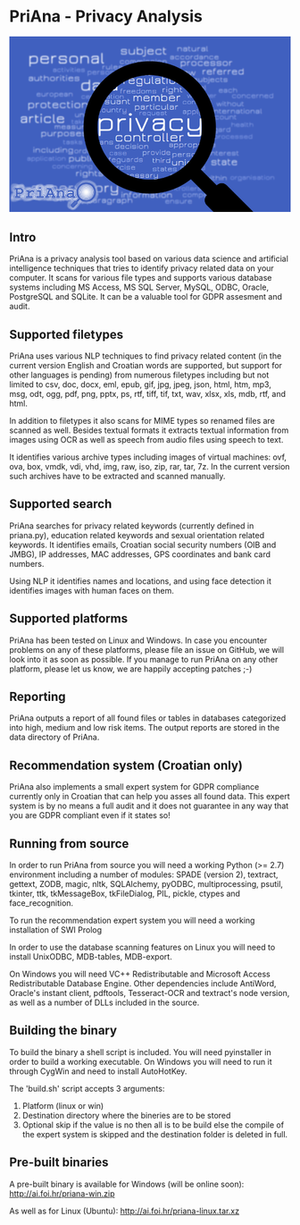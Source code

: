 PriAna - Privacy Analysis
=========================

![PriAna GDPR](https://raw.githubusercontent.com/AILab-FOI/PriAna/master/resources/banner.png)

Intro
-----
PriAna is a privacy analysis tool based on various data science and artificial
intelligence techniques that tries to identify privacy related data on your
computer. It scans for various file types and supports various database
systems including MS Access, MS SQL Server, MySQL, ODBC, Oracle, PostgreSQL
and SQLite. It can be a valuable tool for GDPR assesment and audit.

Supported filetypes
-------------------
PriAna uses various NLP techniques to find privacy related content (in the current
version English and Croatian words are supported, but support for other languages
is pending) from numerous filetypes including but not limited to csv, doc, docx,
eml, epub, gif, jpg, jpeg, json, html, htm, mp3, msg, odt, ogg, pdf, png, pptx,
ps, rtf, tiff, tif, txt, wav, xlsx, xls, mdb, rtf, and html.

In addition to filetypes it also scans for MIME types so renamed files are scanned
as well. Besides textual formats it extracts textual information from images using
OCR as well as speech from audio files using speech to text.

It identifies various archive types including images of virtual machines: ovf, ova,
box, vmdk, vdi, vhd, img, raw, iso, zip, rar, tar, 7z. In the current version such
archives have to be extracted and scanned manually.

Supported search
----------------
PriAna searches for privacy related keywords (currently defined in priana.py),
education related keywords and sexual orientation related keywords. It identifies
emails, Croatian social security numbers (OIB and JMBG), IP addresses, MAC addresses,
GPS coordinates and bank card numbers.

Using NLP it identifies names and locations, and using face detection it identifies
images with human faces on them.

Supported platforms
-------------------
PriAna has been tested on Linux and Windows. In case you encounter problems
on any of these platforms, please file an issue on GitHub, we will look into it
as soon as possible. If you manage to run PriAna on any other platform, please
let us know, we are happily accepting patches ;-)

Reporting
---------
PriAna outputs a report of all found files or tables in databases categorized into
high, medium and low risk items. The output reports are stored in the data directory
of PriAna.

Recommendation system (Croatian only)
-------------------------------------
PriAna also implements a small expert system for GDPR compliance currently only in
Croatian that can help you asses all found data. This expert system is by no means
a full audit and it does not guarantee in any way that you are GDPR compliant even
if it states so!

Running from source
-------------------
In order to run PriAna from source you will need a working Python (>= 2.7) environment
including a number of modules: SPADE (version 2), textract, gettext, ZODB, magic,
nltk, SQLAlchemy, pyODBC, multiprocessing, psutil, tkinter, ttk, tkMessageBox,
tkFileDialog, PIL, pickle, ctypes and face_recognition.

To run the recommendation expert system you will need a working installation of SWI
Prolog

In order to use the database scanning features on Linux you will need to install UnixODBC,
MDB-tables, MDB-export.

On Windows you will need VC++ Redistributable and Microsoft Access Redistributable Database
Engine. Other dependencies include AntiWord, Oracle's instant client, pdftools,
Tesseract-OCR and textract's node version, as well as a number of DLLs included in the
source.

Building the binary
-------------------
To build the binary a shell script is included. You will need pyinstaller in
order to build a working executable. On Windows you will need to run it through
CygWin and need to install AutoHotKey.

The 'build.sh' script accepts 3 arguments:
1. Platform (linux or win)
2. Destination directory where the bineries are to be stored
3. Optional skip if the value is no then all is to be build else the compile of
the expert system is skipped and the destination folder is deleted in full.

Pre-built binaries
------------------
A pre-built binary is available for Windows (will be online soon):
http://ai.foi.hr/priana-win.zip

As well as for Linux (Ubuntu):
http://ai.foi.hr/priana-linux.tar.xz

